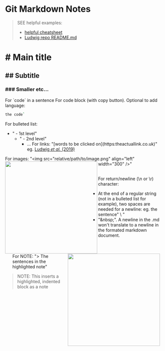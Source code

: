 # Git Markdown Notes
> SEE helpful examples:
>  - [helpful cheatsheet](https://github.com/adam-p/markdown-here/wiki/Markdown-Cheatsheet)
>  - [Ludwig repo README.md](https://github.com/Thomas-Fulton/Ludwig_2019/README.md)

# \# Main title
## \#\# Subtitle
### \#\#\# Smaller etc...

For \`code\` in a sentence
For code block (with copy button). Optional to add language:
```bash
the code`
```
For bulleted list:
 - " \- 1st level"
   - "   - 2nd level"
     - ...
For links: "\[words to be clicked on](https:theactuallink.co.uk)"
eg. [Ludwig _et al._ (2019)](https://doi.org/10.1016/j.cell.2019.01.022) 
&nbsp;  

For images: "\<img src="relative/path/to/image.png" align="left" width="300" />"
<img align="left" src="images/logo-newcastle-university.png" width="300" /> <img align="right" src="images/logo-wellcome-centre-mitcondrial-research.png" width="300" />  
&nbsp;  

For return/newline (\n or \r) character: 
 - At the end of a regular string (not in a bulleted list for example), two spaces are needed for a newline: eg. the sentence" \ "
 - "&nbsp\;". A newline in the .md won't translate to a newline in the formated markdown document. 
&nbsp;  
&nbsp;  
&nbsp;  
&nbsp;  
For NOTE: "\> The sentences in the highlighted note"
> NOTE: This inserts a highlighted, indented block as a note
